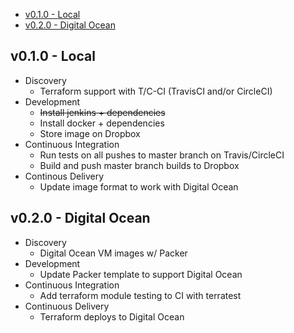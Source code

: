 - [v0.1.0 - Local](#v010---local)
- [v0.2.0 - Digital Ocean](#v020---digital-ocean)

## v0.1.0 - Local

- Discovery
    - Terraform support with T/C-CI (TravisCI and/or CircleCI)
- Development
    - ~~Install jenkins + dependencies~~
    - Install docker + dependencies
    - Store image on Dropbox
- Continuous Integration
    - Run tests on all pushes to master branch on Travis/CircleCI
    - Build and push master branch builds to Dropbox
- Continous Delivery
    - Update image format to work with Digital Ocean

## v0.2.0 - Digital Ocean

- Discovery
    - Digital Ocean VM images w/ Packer
- Development
    - Update Packer template to support Digital Ocean
- Continuous Integration
    - Add terraform module testing to CI with terratest
- Continuous Delivery
    - Terraform deploys to Digital Ocean
